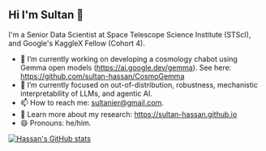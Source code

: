 ## Hi I'm Sultan 👋

I'm a Senior Data Scientist at Space Telescope Science Institute (STScI), and Google's KaggleX Fellow (Cohort 4).

- 🔭 I’m currently working on developing a cosmology chabot using Gemma open models (https://ai.google.dev/gemma). See here: https://github.com/sultan-hassan/CosmoGemma
- 🌱 I’m currently focused on out-of-distribution, robustness, mechanistic interpretability of LLMs, and agentic AI.
- 📫 How to reach me: sultanier@gmail.com.
- 📖 Learn more about my research: https://sultan-hassan.github.io
- 😄 Pronouns: he/him.

<!--
**sultan-hassan/sultan-hassan** is a ✨ _special_ ✨ repository because its `README.md` (this file) appears on your GitHub profile.

Here are some ideas to get you started:

- 🔭 I’m currently working on ...
- 🌱 I’m currently learning ...
- 👯 I’m looking to collaborate on ...
- 🤔 I’m looking for help with ...
- 💬 Ask me about ...
- 📫 How to reach me: ...
- 😄 Pronouns: ...
- ⚡ Fun fact: ...
-->

[![Hassan's GitHub stats](https://github-readme-stats.vercel.app/api?username=sultan-hassan)](https://github.com/anuraghazra/github-readme-stats)
